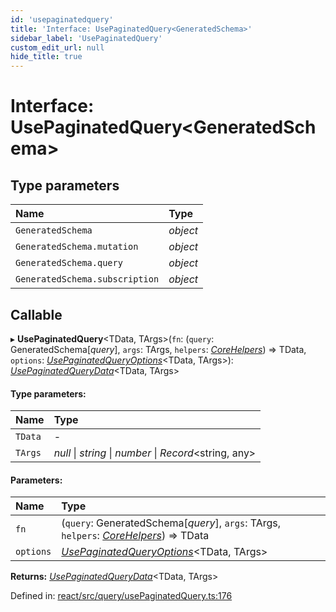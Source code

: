 ```yaml
---
id: 'usepaginatedquery'
title: 'Interface: UsePaginatedQuery<GeneratedSchema>'
sidebar_label: 'UsePaginatedQuery'
custom_edit_url: null
hide_title: true
---
```


# Interface: UsePaginatedQuery<GeneratedSchema\>

## Type parameters

| Name                           | Type     |
| :----------------------------- | :------- |
| `GeneratedSchema`              | _object_ |
| `GeneratedSchema.mutation`     | _object_ |
| `GeneratedSchema.query`        | _object_ |
| `GeneratedSchema.subscription` | _object_ |

## Callable

▸ **UsePaginatedQuery**<TData, TArgs\>(`fn`: (`query`: GeneratedSchema[*query*], `args`: TArgs, `helpers`: [_CoreHelpers_](corehelpers.md)) => TData, `options`: [_UsePaginatedQueryOptions_](usepaginatedqueryoptions.md)<TData, TArgs\>): [_UsePaginatedQueryData_](usepaginatedquerydata.md)<TData, TArgs\>

#### Type parameters:

| Name    | Type                                                     |
| :------ | :------------------------------------------------------- |
| `TData` | -                                                        |
| `TArgs` | _null_ \| _string_ \| _number_ \| _Record_<string, any\> |

#### Parameters:

| Name      | Type                                                                                                    |
| :-------- | :------------------------------------------------------------------------------------------------------ |
| `fn`      | (`query`: GeneratedSchema[*query*], `args`: TArgs, `helpers`: [_CoreHelpers_](corehelpers.md)) => TData |
| `options` | [_UsePaginatedQueryOptions_](usepaginatedqueryoptions.md)<TData, TArgs\>                                |

**Returns:** [_UsePaginatedQueryData_](usepaginatedquerydata.md)<TData, TArgs\>

Defined in: [react/src/query/usePaginatedQuery.ts:176](https://github.com/gqless/gqless/blob/master/packages/react/src/query/usePaginatedQuery.ts#L176)
